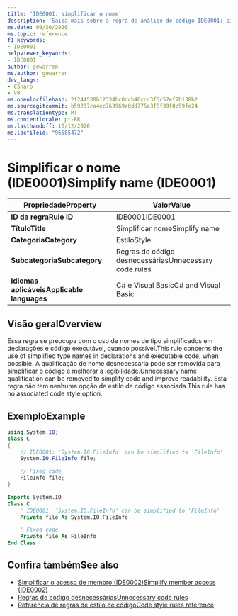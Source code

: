 ```yaml
---
title: 'IDE0001: simplificar o nome'
description: 'Saiba mais sobre a regra de análise de código IDE0001: simplificar nome'
ms.date: 09/30/2020
ms.topic: reference
f1_keywords:
- IDE0001
helpviewer_keywords:
- IDE0001
author: gewarren
ms.author: gewarren
dev_langs:
- CSharp
- VB
ms.openlocfilehash: 2f244530b12334bc0dcb40ccc3f5c57ef7b138b2
ms.sourcegitcommit: b59237ca4ec763969a0dd775a3f8f39f8c59fe24
ms.translationtype: MT
ms.contentlocale: pt-BR
ms.lasthandoff: 10/12/2020
ms.locfileid: "96585472"
---
```

# <a name="simplify-name-ide0001"></a><span data-ttu-id="e9590-103">Simplificar o nome (IDE0001)</span><span class="sxs-lookup"><span data-stu-id="e9590-103">Simplify name (IDE0001)</span></span>

|<span data-ttu-id="e9590-104">Propriedade</span><span class="sxs-lookup"><span data-stu-id="e9590-104">Property</span></span>|<span data-ttu-id="e9590-105">Valor</span><span class="sxs-lookup"><span data-stu-id="e9590-105">Value</span></span>|
|-|-|
| <span data-ttu-id="e9590-106">**ID da regra**</span><span class="sxs-lookup"><span data-stu-id="e9590-106">**Rule ID**</span></span> | <span data-ttu-id="e9590-107">IDE0001</span><span class="sxs-lookup"><span data-stu-id="e9590-107">IDE0001</span></span> |
| <span data-ttu-id="e9590-108">**Título**</span><span class="sxs-lookup"><span data-stu-id="e9590-108">**Title**</span></span> | <span data-ttu-id="e9590-109">Simplificar nome</span><span class="sxs-lookup"><span data-stu-id="e9590-109">Simplify name</span></span> |
| <span data-ttu-id="e9590-110">**Categoria**</span><span class="sxs-lookup"><span data-stu-id="e9590-110">**Category**</span></span> | <span data-ttu-id="e9590-111">Estilo</span><span class="sxs-lookup"><span data-stu-id="e9590-111">Style</span></span> |
| <span data-ttu-id="e9590-112">**Subcategoria**</span><span class="sxs-lookup"><span data-stu-id="e9590-112">**Subcategory**</span></span> | <span data-ttu-id="e9590-113">Regras de código desnecessárias</span><span class="sxs-lookup"><span data-stu-id="e9590-113">Unnecessary code rules</span></span> |
| <span data-ttu-id="e9590-114">**Idiomas aplicáveis**</span><span class="sxs-lookup"><span data-stu-id="e9590-114">**Applicable languages**</span></span> | <span data-ttu-id="e9590-115">C# e Visual Basic</span><span class="sxs-lookup"><span data-stu-id="e9590-115">C# and Visual Basic</span></span> |

## <a name="overview"></a><span data-ttu-id="e9590-116">Visão geral</span><span class="sxs-lookup"><span data-stu-id="e9590-116">Overview</span></span>

<span data-ttu-id="e9590-117">Essa regra se preocupa com o uso de nomes de tipo simplificados em declarações e código executável, quando possível.</span><span class="sxs-lookup"><span data-stu-id="e9590-117">This rule concerns the use of simplified type names in declarations and executable code, when possible.</span></span> <span data-ttu-id="e9590-118">A qualificação de nome desnecessária pode ser removida para simplificar o código e melhorar a legibilidade.</span><span class="sxs-lookup"><span data-stu-id="e9590-118">Unnecessary name qualification can be removed to simplify code and improve readability.</span></span> <span data-ttu-id="e9590-119">Esta regra não tem nenhuma opção de estilo de código associada.</span><span class="sxs-lookup"><span data-stu-id="e9590-119">This rule has no associated code style option.</span></span>

## <a name="example"></a><span data-ttu-id="e9590-120">Exemplo</span><span class="sxs-lookup"><span data-stu-id="e9590-120">Example</span></span>

```csharp
using System.IO;
class C
{
    // IDE0001: 'System.IO.FileInfo' can be simplified to 'FileInfo'
    System.IO.FileInfo file;

    // Fixed code
    FileInfo file;
}
```

```vb
Imports System.IO
Class C
    ' IDE0001: 'System.IO.FileInfo' can be simplified to 'FileInfo'
    Private file As System.IO.FileInfo

    ' Fixed code
    Private file As FileInfo
End Class
```

## <a name="see-also"></a><span data-ttu-id="e9590-121">Confira também</span><span class="sxs-lookup"><span data-stu-id="e9590-121">See also</span></span>

- [<span data-ttu-id="e9590-122">Simplificar o acesso de membro (IDE0002)</span><span class="sxs-lookup"><span data-stu-id="e9590-122">Simplify member access (IDE0002)</span></span>](ide0002.md)
- [<span data-ttu-id="e9590-123">Regras de código desnecessárias</span><span class="sxs-lookup"><span data-stu-id="e9590-123">Unnecessary code rules</span></span>](unnecessary-code-rules.md)
- [<span data-ttu-id="e9590-124">Referência de regras de estilo de código</span><span class="sxs-lookup"><span data-stu-id="e9590-124">Code style rules reference</span></span>](index.md)
